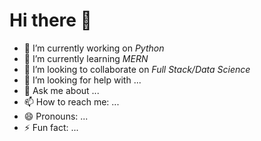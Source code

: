 # Hi there 👋


- 🔭 I’m currently working on *Python*
- 🌱 I’m currently learning *MERN*
- 👯 I’m looking to collaborate on *Full Stack/Data Science*
- 🤔 I’m looking for help with ...
- 💬 Ask me about ...
- 📫 How to reach me: ...
- 😄 Pronouns: ...
- ⚡ Fun fact: ...

